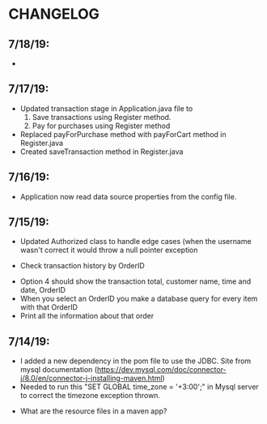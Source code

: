 # CHANGELOG

## 7/18/19:
- 

## 7/17/19:
- Updated transaction stage in Application.java file to
    1. Save transactions using Register method.
    2. Pay for purchases using Register method
- Replaced payForPurchase method with payForCart method in Register.java
- Created saveTransaction method in Register.java

## 7/16/19:
- Application now read data source properties from the config file.

## 7/15/19:
- Updated Authorized class to handle edge cases (when the username wasn't correct it would throw a null pointer exception
* Check transaction history by OrderID
- Option 4 should show the transaction total, customer name, time and date, OrderID
- When you select an OrderID you make a database query for every item with that OrderID
- Print all the information about that order
	
## 7/14/19:
- I added a new dependency in the pom file to use the JDBC. Site from mysql documentation (https://dev.mysql.com/doc/connector-j/8.0/en/connector-j-installing-maven.html)
- Needed to run this "SET GLOBAL time_zone = '+3:00';" in Mysql server to correct the timezone exception thrown.
* What are the resource files in a maven app?

